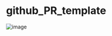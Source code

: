 # github_PR_template

![image](https://user-images.githubusercontent.com/20685411/217240131-dbf82c00-4459-4401-bed0-9aec95059b30.png)
